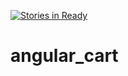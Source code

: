 [![Stories in Ready](https://badge.waffle.io/iraritchiemeek/angular_cart.png?label=ready&title=Ready)](https://waffle.io/iraritchiemeek/angular_cart)
# angular_cart

